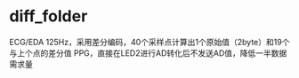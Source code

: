 # diff_folder
ECG/EDA  125Hz，采用差分编码，40个采样点计算出1个原始值（2byte）和19个与上个点的差分值
PPG，直接在LED2进行AD转化后不发送AD值，降低一半数据需求量
